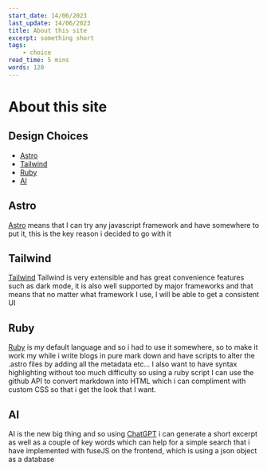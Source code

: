 ```yaml
---
start_date: 14/06/2023
last_update: 14/06/2023
title: About this site
excerpt: something short
tags: 
    - choice
read_time: 5 mins
words: 120
---
```


# About this site

## Design Choices
- [Astro](#Astro)
- [Tailwind](#Tailwind)
- [Ruby](#Ruby)
- [AI](#AI)

## Astro
[Astro](https://astro.build) means that I can try any javascript framework and have somewhere to put it, this is the key reason i decided to go with it

## Tailwind
[Tailwind](https://tailwindcss.com) Tailwind is very extensible and has great convenience features such as dark mode, it is also well supported by major frameworks and that means that no matter what framework I use, I will be able to get a consistent UI

## Ruby
[Ruby](https://rubygems.org) is my default language and so i had to use it somewhere, so to make it work my while i write blogs in pure mark down and have scripts to alter the .astro files by adding all the metadata etc... I also want to have syntax highlighting without too much difficulty so using a ruby script I can use the github API to convert markdown into HTML which i can compliment with custom CSS so that i get the look that I want.

## AI
AI is the new big thing and so using [ChatGPT](https://chat.openai.com) i can generate a short excerpt as well as a couple of key words which can help for a simple search that i have implemented with fuseJS on the frontend, which is using a json object as a database

